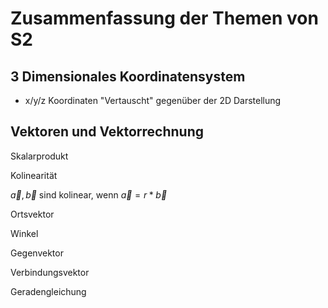 # Zusammenfassung der Themen von S2

## 3 Dimensionales Koordinatensystem

- x/y/z Koordinaten "Vertauscht" gegenüber der 2D Darstellung

## Vektoren und Vektorrechnung

Skalarprodukt


Kolinearität

$\vec a, \vec b$ sind kolinear, wenn $\vec a = r* \vec b$

Ortsvektor


Winkel


Gegenvektor


Verbindungsvektor


Geradengleichung


